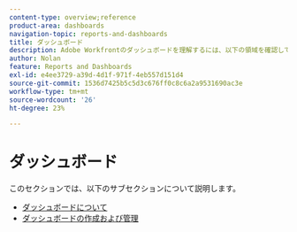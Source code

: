 ```yaml
---
content-type: overview;reference
product-area: dashboards
navigation-topic: reports-and-dashboards
title: ダッシュボード
description: Adobe Workfrontのダッシュボードを理解するには、以下の領域を確認してください。
author: Nolan
feature: Reports and Dashboards
exl-id: e4ee3729-a39d-4d1f-971f-4eb557d151d4
source-git-commit: 1536d7425b5c5d3c676ff0c8c6a2a9531690ac3e
workflow-type: tm+mt
source-wordcount: '26'
ht-degree: 23%

---
```


# ダッシュボード

このセクションでは、以下のサブセクションについて説明します。

* [ダッシュボードについて](../../reports-and-dashboards/dashboards/understanding-dashboards/understand-dashboards.md)
* [ダッシュボードの作成および管理](../../reports-and-dashboards/dashboards/creating-and-managing-dashboards/create-and-manage-dashboards.md)
